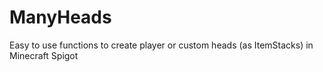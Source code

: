 # ManyHeads
 Easy to use functions to create player or custom heads (as ItemStacks) in Minecraft Spigot
